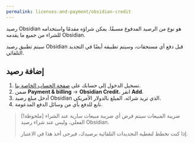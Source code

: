 ```yaml
---
permalink: licenses-and-payment/obsidian-credit
---
```


رصيد Obsidian هو نوع من الرصيد المدفوع مسبقًا. يمكن شراؤه مقدمًا واستخدامه للشراء من جميع ما يقدمه Obsidian.

سيتم تطبيق رصيد Obsidian قبل دفع أي مستحقات، وسيتم تطبيقه أيضًا في التجديد التلقائي.

## إضافة رصيد

1. تسجيل الدخول إلى حسابك على [صفحة الحساب الخاصة بنا](https://obsidian.md/account).
2. ضمن **Payment & billing** → **Obsidian Credit**، انقر **Add**.
3. أدخل مبلغ رصيد Obsidian الذي تريد شرائه. المبلغ بالدولار الأمريكي.
4. تابع للدفع بأي من وسائل الدفع المدعومة.

> [!ملحوظة] ضريبة المبيعات
> سيتم فرض أي ضريبة مبيعات سارية عند الشراء الفعلي، وليس عند شراء رصيد Obsidian.
>
> إذا كنت تخطط لتغطية التجديدات التلقائية برصيدك، فيرجى أخذ هذا في الاعتبار.
